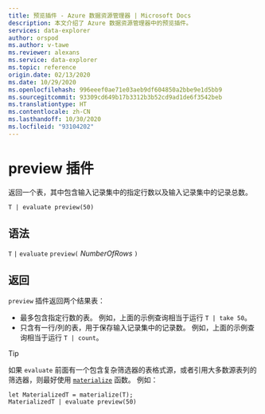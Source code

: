 ```yaml
---
title: 预览插件 - Azure 数据资源管理器 | Microsoft Docs
description: 本文介绍了 Azure 数据资源管理器中的预览插件。
services: data-explorer
author: orspod
ms.author: v-tawe
ms.reviewer: alexans
ms.service: data-explorer
ms.topic: reference
origin.date: 02/13/2020
ms.date: 10/29/2020
ms.openlocfilehash: 996eeef0ae71e03aeb9df604850a2bbe9e1d5bb9
ms.sourcegitcommit: 93309cd649b17b3312b3b52cd9ad1de6f3542beb
ms.translationtype: HT
ms.contentlocale: zh-CN
ms.lasthandoff: 10/30/2020
ms.locfileid: "93104202"
---
```

# <a name="preview-plugin"></a>preview 插件

返回一个表，其中包含输入记录集中的指定行数以及输入记录集中的记录总数。

```kusto
T | evaluate preview(50)
```

## <a name="syntax"></a>语法

`T` `|` `evaluate` `preview(` *NumberOfRows* `)`

## <a name="returns"></a>返回

`preview` 插件返回两个结果表：
* 最多包含指定行数的表。
  例如，上面的示例查询相当于运行 `T | take 50`。
* 只含有一行/列的表，用于保存输入记录集中的记录数。
  例如，上面的示例查询相当于运行 `T | count`。

> [!TIP]
> 如果 `evaluate` 前面有一个包含复杂筛选器的表格式源，或者引用大多数源表列的筛选器，则最好使用 [`materialize`](materializefunction.md) 函数。 例如：

```kusto
let MaterializedT = materialize(T);
MaterializedT | evaluate preview(50)
```
